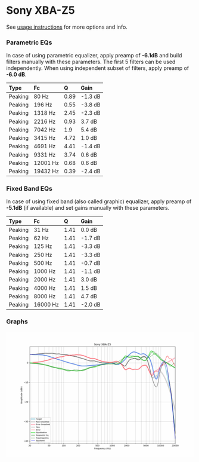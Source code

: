 # Sony XBA-Z5
See [usage instructions](https://github.com/jaakkopasanen/AutoEq#usage) for more options and info.

### Parametric EQs
In case of using parametric equalizer, apply preamp of **-6.1dB** and build filters manually
with these parameters. The first 5 filters can be used independently.
When using independent subset of filters, apply preamp of **-6.0 dB**.

| Type    | Fc       |    Q | Gain    |
|:--------|:---------|:-----|:--------|
| Peaking | 80 Hz    | 0.89 | -1.3 dB |
| Peaking | 196 Hz   | 0.55 | -3.8 dB |
| Peaking | 1318 Hz  | 2.45 | -2.3 dB |
| Peaking | 2216 Hz  | 0.93 | 3.7 dB  |
| Peaking | 7042 Hz  | 1.9  | 5.4 dB  |
| Peaking | 3415 Hz  | 4.72 | 1.0 dB  |
| Peaking | 4691 Hz  | 4.41 | -1.4 dB |
| Peaking | 9331 Hz  | 3.74 | 0.6 dB  |
| Peaking | 12001 Hz | 0.68 | 0.6 dB  |
| Peaking | 19432 Hz | 0.39 | -2.4 dB |

### Fixed Band EQs
In case of using fixed band (also called graphic) equalizer, apply preamp of **-5.1dB**
(if available) and set gains manually with these parameters.

| Type    | Fc       |    Q | Gain    |
|:--------|:---------|:-----|:--------|
| Peaking | 31 Hz    | 1.41 | 0.0 dB  |
| Peaking | 62 Hz    | 1.41 | -1.7 dB |
| Peaking | 125 Hz   | 1.41 | -3.3 dB |
| Peaking | 250 Hz   | 1.41 | -3.3 dB |
| Peaking | 500 Hz   | 1.41 | -0.7 dB |
| Peaking | 1000 Hz  | 1.41 | -1.1 dB |
| Peaking | 2000 Hz  | 1.41 | 3.0 dB  |
| Peaking | 4000 Hz  | 1.41 | 1.5 dB  |
| Peaking | 8000 Hz  | 1.41 | 4.7 dB  |
| Peaking | 16000 Hz | 1.41 | -2.0 dB |

### Graphs
![](./Sony%20XBA-Z5.png)